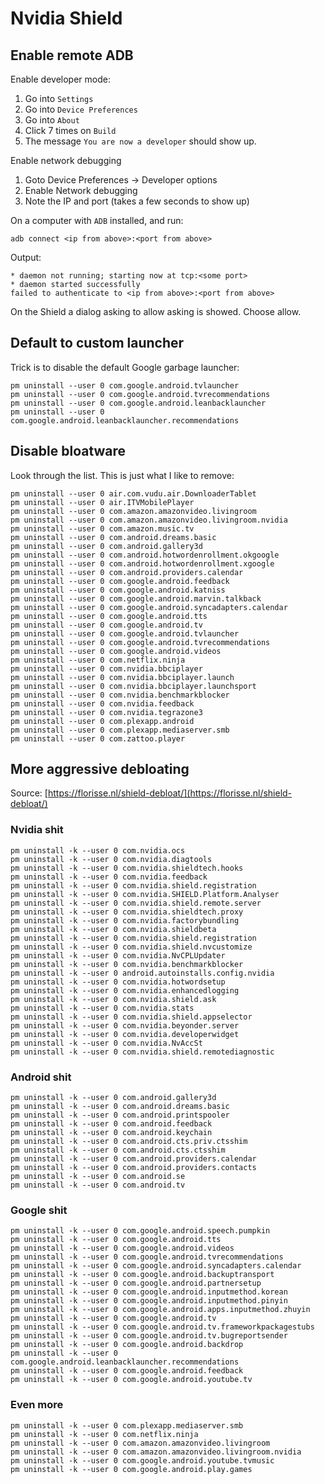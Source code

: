 # Nvidia Shield

## Enable remote ADB

Enable developer mode:

1. Go into `Settings`
1. Go into `Device Preferences`
1. Go into `About`
1. Click 7 times on `Build`
1. The message `You are now a developer` should show up.

Enable network debugging

1. Goto Device Preferences -> Developer options
1. Enable Network debugging
1. Note the IP and port (takes a few seconds to show up)

On a computer with `ADB` installed, and run:
```
adb connect <ip from above>:<port from above>
```
Output:
```
* daemon not running; starting now at tcp:<some port>
* daemon started successfully
failed to authenticate to <ip from above>:<port from above>
```
On the Shield a dialog asking to allow asking is showed. Choose allow.

## Default to custom launcher

Trick is to disable the default Google garbage launcher:

```
pm uninstall --user 0 com.google.android.tvlauncher
pm uninstall --user 0 com.google.android.tvrecommendations
pm uninstall --user 0 com.google.android.leanbacklauncher
pm uninstall --user 0 com.google.android.leanbacklauncher.recommendations
```

## Disable bloatware

Look through the list. This is just what I like to remove:

```
pm uninstall --user 0 air.com.vudu.air.DownloaderTablet
pm uninstall --user 0 air.ITVMobilePlayer
pm uninstall --user 0 com.amazon.amazonvideo.livingroom
pm uninstall --user 0 com.amazon.amazonvideo.livingroom.nvidia
pm uninstall --user 0 com.amazon.music.tv
pm uninstall --user 0 com.android.dreams.basic
pm uninstall --user 0 com.android.gallery3d
pm uninstall --user 0 com.android.hotwordenrollment.okgoogle
pm uninstall --user 0 com.android.hotwordenrollment.xgoogle
pm uninstall --user 0 com.android.providers.calendar
pm uninstall --user 0 com.google.android.feedback
pm uninstall --user 0 com.google.android.katniss
pm uninstall --user 0 com.google.android.marvin.talkback
pm uninstall --user 0 com.google.android.syncadapters.calendar
pm uninstall --user 0 com.google.android.tts
pm uninstall --user 0 com.google.android.tv
pm uninstall --user 0 com.google.android.tvlauncher
pm uninstall --user 0 com.google.android.tvrecommendations
pm uninstall --user 0 com.google.android.videos
pm uninstall --user 0 com.netflix.ninja
pm uninstall --user 0 com.nvidia.bbciplayer
pm uninstall --user 0 com.nvidia.bbciplayer.launch
pm uninstall --user 0 com.nvidia.bbciplayer.launchsport
pm uninstall --user 0 com.nvidia.benchmarkblocker
pm uninstall --user 0 com.nvidia.feedback
pm uninstall --user 0 com.nvidia.tegrazone3
pm uninstall --user 0 com.plexapp.android
pm uninstall --user 0 com.plexapp.mediaserver.smb
pm uninstall --user 0 com.zattoo.player
```

## More aggressive debloating

Source: [https://florisse.nl/shield-debloat/](https://florisse.nl/shield-debloat/)

### Nvidia shit

```
pm uninstall -k --user 0 com.nvidia.ocs
pm uninstall -k --user 0 com.nvidia.diagtools
pm uninstall -k --user 0 com.nvidia.shieldtech.hooks
pm uninstall -k --user 0 com.nvidia.feedback
pm uninstall -k --user 0 com.nvidia.shield.registration
pm uninstall -k --user 0 com.nvidia.SHIELD.Platform.Analyser
pm uninstall -k --user 0 com.nvidia.shield.remote.server
pm uninstall -k --user 0 com.nvidia.shieldtech.proxy
pm uninstall -k --user 0 com.nvidia.factorybundling
pm uninstall -k --user 0 com.nvidia.shieldbeta
pm uninstall -k --user 0 com.nvidia.shield.registration
pm uninstall -k --user 0 com.nvidia.shield.nvcustomize
pm uninstall -k --user 0 com.nvidia.NvCPLUpdater
pm uninstall -k --user 0 com.nvidia.benchmarkblocker
pm uninstall -k --user 0 android.autoinstalls.config.nvidia
pm uninstall -k --user 0 com.nvidia.hotwordsetup
pm uninstall -k --user 0 com.nvidia.enhancedlogging
pm uninstall -k --user 0 com.nvidia.shield.ask
pm uninstall -k --user 0 com.nvidia.stats
pm uninstall -k --user 0 com.nvidia.shield.appselector
pm uninstall -k --user 0 com.nvidia.beyonder.server
pm uninstall -k --user 0 com.nvidia.developerwidget
pm uninstall -k --user 0 com.nvidia.NvAccSt
pm uninstall -k --user 0 com.nvidia.shield.remotediagnostic
```

### Android shit

```
pm uninstall -k --user 0 com.android.gallery3d
pm uninstall -k --user 0 com.android.dreams.basic
pm uninstall -k --user 0 com.android.printspooler
pm uninstall -k --user 0 com.android.feedback
pm uninstall -k --user 0 com.android.keychain
pm uninstall -k --user 0 com.android.cts.priv.ctsshim
pm uninstall -k --user 0 com.android.cts.ctsshim
pm uninstall -k --user 0 com.android.providers.calendar
pm uninstall -k --user 0 com.android.providers.contacts
pm uninstall -k --user 0 com.android.se
pm uninstall -k --user 0 com.android.tv
```

### Google shit

```
pm uninstall -k --user 0 com.google.android.speech.pumpkin
pm uninstall -k --user 0 com.google.android.tts
pm uninstall -k --user 0 com.google.android.videos
pm uninstall -k --user 0 com.google.android.tvrecommendations
pm uninstall -k --user 0 com.google.android.syncadapters.calendar
pm uninstall -k --user 0 com.google.android.backuptransport
pm uninstall -k --user 0 com.google.android.partnersetup
pm uninstall -k --user 0 com.google.android.inputmethod.korean
pm uninstall -k --user 0 com.google.android.inputmethod.pinyin
pm uninstall -k --user 0 com.google.android.apps.inputmethod.zhuyin
pm uninstall -k --user 0 com.google.android.tv
pm uninstall -k --user 0 com.google.android.tv.frameworkpackagestubs
pm uninstall -k --user 0 com.google.android.tv.bugreportsender
pm uninstall -k --user 0 com.google.android.backdrop
pm uninstall -k --user 0 com.google.android.leanbacklauncher.recommendations
pm uninstall -k --user 0 com.google.android.feedback
pm uninstall -k --user 0 com.google.android.youtube.tv
```

### Even more

```
pm uninstall -k --user 0 com.plexapp.mediaserver.smb
pm uninstall -k --user 0 com.netflix.ninja
pm uninstall -k --user 0 com.amazon.amazonvideo.livingroom
pm uninstall -k --user 0 com.amazon.amazonvideo.livingroom.nvidia
pm uninstall -k --user 0 com.google.android.youtube.tvmusic
pm uninstall -k --user 0 com.google.android.play.games
```

